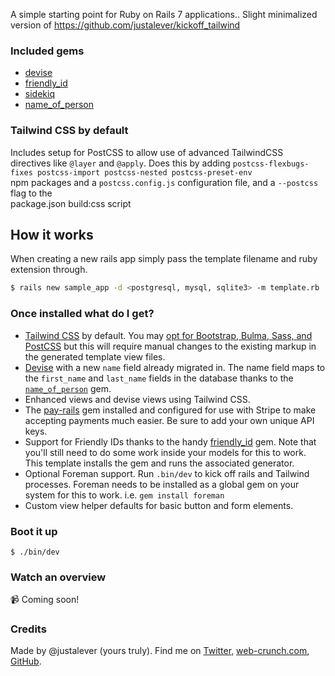 A simple starting point for Ruby on Rails 7 applications..
Slight minimalized version of https://github.com/justalever/kickoff_tailwind

### Included gems

- [devise](https://github.com/plataformatec/devise)
- [friendly_id](https://github.com/norman/friendly_id)
- [sidekiq](https://github.com/mperham/sidekiq)
- [name_of_person](https://github.com/basecamp/name_of_person)

### Tailwind CSS by default

Includes setup for PostCSS to allow use of advanced TailwindCSS directives like `@layer` and `@apply`.
Does this by adding `postcss-flexbugs-fixes postcss-import postcss-nested postcss-preset-env`  
npm packages and a `postcss.config.js` configuration file, and a `--postcss` flag to the  
package.json build:css script

## How it works

When creating a new rails app simply pass the template filename and ruby extension through.

```bash
$ rails new sample_app -d <postgresql, mysql, sqlite3> -m template.rb
```

### Once installed what do I get?

- [Tailwind CSS](https://tailwind.com) by default. You may [opt for Bootstrap, Bulma, Sass, and PostCSS](https://github.com/rails/cssbundling-rails#installation) but this will require manual changes to the existing markup in the generated template view files.
- [Devise](https://github.com/plataformatec/devise) with a new `name` field already migrated in. The name field maps to the `first_name` and `last_name` fields in the database thanks to the [`name_of_person`](https://github.com/basecamp/name_of_person) gem.
- Enhanced views and devise views using Tailwind CSS.
- The [pay-rails](https://github.com/pay-rails/pay) gem installed and configured for use with Stripe to make accepting payments much easier. Be sure to add your own unique API keys.
- Support for Friendly IDs thanks to the handy [friendly_id](https://github.com/norman/friendly_id) gem. Note that you'll still need to do some work inside your models for this to work. This template installs the gem and runs the associated generator.
- Optional Foreman support. Run `.bin/dev` to kick off rails and Tailwind processes. Foreman needs to be installed as a global gem on your system for this to work. i.e. `gem install foreman`
- Custom view helper defaults for basic button and form elements.

### Boot it up

`$ ./bin/dev`

### Watch an overview

📹 Coming soon!

### Credits

Made by @justalever (yours truly). Find me on [Twitter](https://twitter.com/justalever), [web-crunch.com](https://web-crunch.com), [GitHub](https://github.com/justalever).
